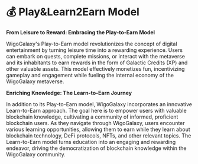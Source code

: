 # 💰 Play\&Learn2Earn Model

**From Leisure to Reward: Embracing the Play-to-Earn Model**

WigoGalaxy's Play-to-Earn model revolutionizes the concept of digital entertainment by turning leisure time into a rewarding experience. Users can embark on quests, complete missions, or interact with the metaverse and its inhabitants to earn rewards in the form of Galactic Credits (XP) and other valuable assets. This model effectively monetizes fun, incentivizing gameplay and engagement while fueling the internal economy of the WigoGalaxy metaverse.



**Enriching Knowledge: The Learn-to-Earn Journey**

In addition to its Play-to-Earn model, WigoGalaxy incorporates an innovative Learn-to-Earn approach. The goal here is to empower users with valuable blockchain knowledge, cultivating a community of informed, proficient blockchain users. As they navigate through WigoGalaxy, users encounter various learning opportunities, allowing them to earn while they learn about blockchain technology, DeFi protocols, NFTs, and other relevant topics. The Learn-to-Earn model turns education into an engaging and rewarding endeavor, driving the democratization of blockchain knowledge within the WigoGalaxy community.
